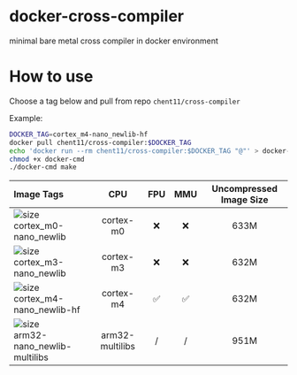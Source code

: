 # docker-cross-compiler
minimal bare metal cross compiler in docker environment

# How to use
Choose a tag below and pull from repo `chent11/cross-compiler`

Example:
```sh
DOCKER_TAG=cortex_m4-nano_newlib-hf
docker pull chent11/cross-compiler:$DOCKER_TAG
echo 'docker run --rm chent11/cross-compiler:$DOCKER_TAG "@"' > docker-cmd
chmod +x docker-cmd
./docker-cmd make
```

| Image Tags | CPU | FPU | MMU | Uncompressed Image Size |
|:-|:-:|:-:|:-:|:-:|
| ![size](https://shields.io/docker/image-size/chent11/cross-compiler/cortex_m0-nano_newlib)<br/>cortex_m0-nano_newlib | cortex-m0 | ❌ | ❌ | 633M |
| ![size](https://shields.io/docker/image-size/chent11/cross-compiler/cortex_m3-nano_newlib)<br/>cortex_m3-nano_newlib | cortex-m3 | ❌ | ❌ | 632M |
| ![size](https://shields.io/docker/image-size/chent11/cross-compiler/cortex_m4-nano_newlib-hf)<br/>cortex_m4-nano_newlib-hf | cortex-m4 | ✅ | ✅ | 632M |
| ![size](https://shields.io/docker/image-size/chent11/cross-compiler/arm32-nano_newlib-multilibs)<br/>arm32-nano_newlib-multilibs | arm32-multilibs | / | / | 951M |

